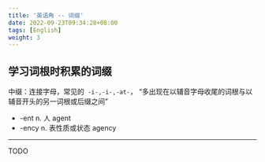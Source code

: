 ```yaml
---
title: '英语角 -- 词缀'
date: 2022-09-23T09:34:28+08:00
tags: [English]
weight: 3
---
```


## 学习词根时积累的词缀

中缀：连接字母，常见的` -i-,-i-,-at-`， “多出现在以辅音字母收尾的词根与以辅音开头的另一词根或后缀之间”

- -ent n. 人 agent
- -ency n. 表性质或状态 agency

---

TODO

